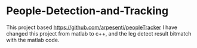 # People-Detection-and-Tracking 
This project based <Kinect-based People Detection and Tracking from Small-Footprint Ground Robots> https://github.com/arpesenti/peopleTracker
I have changed this project from matlab to c++, and the leg detect result bitmatch with the matlab code.

    

